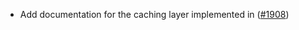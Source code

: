 - Add documentation for the caching layer implemented in ([#1908](https://github.com/informalsystems/ibc-rs/issues/1908))
